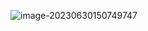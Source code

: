 ![image-20230630150749747](C:\Users\ben.qiu\Desktop\usmart\Day-2\任务清单.assets\image-20230630150749747.png)